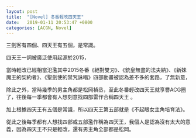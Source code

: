 ```yaml
---
layout: post
title:  "[Novel] 冬番輕改四天王"
date:   2019-01-11 20:53:47 +0800
categories: [ACGN, Novel]
---
```



三劍客有四個、四天王有五個，是常識。

四天王一詞被廣泛使用起源於2015，

當時輕改已經相當氾濫其中2015冬番《絕對雙刃》、《銃皇無盡的法夫納》、《新妹魔王的契約者》、《聖劍使的禁咒詠唱》四部動畫被認為差不多的套路，了無新意，

除此之外，當時幾季的男主角都是松岡禎丞，至此冬番輕改四天王就享譽ACG圈了，往後每一季都會有人想刻意找四部雷作合稱四天王 。

加上根據四天王有五個是常識，所以四天王第五部就是《不起眼女主角培育法》。

從此之後每季都有人想找四部或五部濫作稱為四天王，我個人是認為沒有太大的意義，因為四天王不只是輕改，還有男主角全部都是松岡。